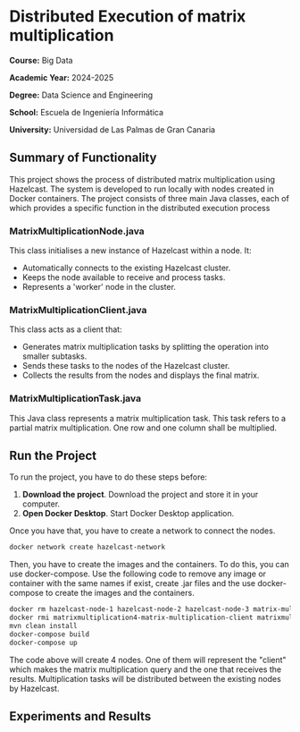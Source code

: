 # Distributed Execution of matrix multiplication
**Course:** Big Data

**Academic Year:** 2024-2025 

**Degree:** Data Science and Engineering

**School:** Escuela de Ingeniería Informática

**University:** Universidad de Las Palmas de Gran Canaria

## Summary of Functionality
This project shows the process of distributed matrix multiplication using Hazelcast. The system is developed to run locally with nodes created in Docker containers. The project consists of three main Java classes, each of which provides a specific function in the distributed execution process

### MatrixMultiplicationNode.java
This class initialises a new instance of Hazelcast within a node. It:
- Automatically connects to the existing Hazelcast cluster.
- Keeps the node available to receive and process tasks.
- Represents a 'worker' node in the cluster.

### MatrixMultiplicationClient.java
This class acts as a client that:
- Generates matrix multiplication tasks by splitting the operation into smaller subtasks.
- Sends these tasks to the nodes of the Hazelcast cluster.
- Collects the results from the nodes and displays the final matrix.

### MatrixMultiplicationTask.java
This Java class represents a matrix multiplication task. This task refers to a partial matrix multiplication. One row and one column shall be multiplied.

## Run the Project
To run the project, you have to do these steps before:
1. **Download the project**. Download the project and store it in your computer.
2. **Open Docker Desktop**. Start Docker Desktop application.

Once you have that, you have to create a network to connect the nodes.
```bash
docker network create hazelcast-network
```
Then, you have to create the images and the containers. To do this, you can use docker-compose. Use the following code to remove any image or container with the same names if exist, create .jar files and the use docker-compose to create the images and the containers.

```bash
docker rm hazelcast-node-1 hazelcast-node-2 hazelcast-node-3 matrix-multiplication-client 
docker rmi matrixmultiplication4-matrix-multiplication-client matrixmultiplication4-hazelcast-node-1 matrixmultiplication4-hazelcast-node-2 matrixmultiplication4-hazelcast-node-3
mvn clean install
docker-compose build
docker-compose up
```

The code above will create 4 nodes. One of them will represent the "client" which makes the matrix multiplication query and the one that receives the results. Multiplication tasks will be distributed between the existing nodes by Hazelcast.

## Experiments and Results
